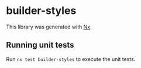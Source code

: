# builder-styles

This library was generated with [Nx](https://nx.dev).

## Running unit tests

Run `nx test builder-styles` to execute the unit tests.
